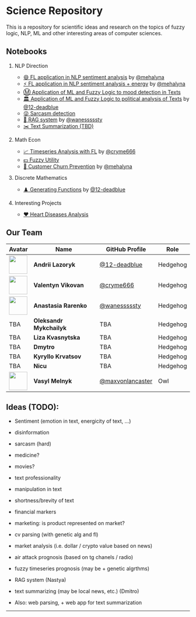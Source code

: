 # Science Repository

This is a repository for scientific ideas and research on the topics of fuzzy logic, NLP, ML and other interesting areas of computer sciences.

## Notebooks

1. NLP Direction

    - [😄 FL application in NLP sentiment analysis](/src/semantic_fuzzy.ipynb) by [@mehalyna](https://www.github.com/mehalyna)
    - [⚡ FL application in NLP sentiment analysis + energy](/src/semantic_two_dim.ipynb) by [@mehalyna](https://www.github.com/mehalyna)
    - [Ⓜ️ Application of ML and Fuzzy Logic to mood detection in Texts](/src/semantic_fuzzy_ml.ipynb)
    - [🏛️ Application of ML and Fuzzy Logic to political analysis of Texts](/src/political-nlp.ipynb) by [@12-deadblue](https://www.github.com/12-deadblue)
    - [😜 Sarcasm detection](/src/sarcasm_detection.ipynb)
    - [🤖 RAG system](/src/rag.ipynb) by [@wanesssssty](https://www.github.com/wanesssssty)
    - [✂️ Text Summarization (TBD)](/src/summarization.ipynb)

2. Math Econ

    - [📈 Timeseries Analysis with FL](/src/time_series.ipynb) by [@cryme666](https://www.github.com/cryme666)
    - [💵 Fuzzy Utility](/src/fuzzy-utility.ipynb)
    - [🏃 Customer Churn Prevention](/src/churn-retail.ipynb) by [@mehalyna](https://www.github.com/mehalyna)

3. Discrete Mathematics

    - [♟️ Generating Functions](/src/generating-functions.ipynb) by [@12-deadblue](https://www.github.com/12-deadblue)

4. Interesting Projects

    - [❤️ Heart Diseases Analysis](/src/medical-prediction.ipynb)


## Our Team

| Avatar | Name | GitHub Profile | Role |
|--------|------|---------------|----|
| <img src="https://www.github.com/12-deadblue.png" width="50" height="50"> | **Andrii Lazoryk** | [@12-deadblue](https://www.github.com/12-deadblue) | Hedgehog |
| <img src="https://www.github.com/cryme666.png" width="50" height="50">  | **Valentyn Vikovan** | [@cryme666](https://www.github.com/cryme666)| Hedgehog |
| <img src="https://www.github.com/wanesssssty.png" width="50" height="50"> | **Anastasia Rarenko** | [@wanesssssty](https://www.github.com/wanesssssty) | Hedgehog |
| TBA | **Oleksandr Mykchailyk** | TBA | Hedgehog |
| TBA | **Liza Kvasnytska** | TBA | Hedgehog |
| TBA | **Dmytro** | TBA | Hedgehog |
| TBA | **Kyryllo Krvatsov** | TBA | Hedgehog |
| TBA | **Nicu** | TBA | Hedgehog |
| <img src="https://www.github.com/maxvonlancaster.png" width="50" height="50">  | **Vasyl Melnyk** | [@maxvonlancaster](https://www.github.com/maxvonlancaster) | Owl |





## Ideas (TODO):

- Sentiment (emotion in text, energicity of text, ...)
- disinformation  
- sarcasm (hard)
- medicine?
- movies?
- text professionality 
- manipulation in text 
- shortness/brevity of text 
- financial markers 
- marketing: is product represented on market?
- cv parsing (with genetic alg and fl) 

- market analysis (i.e. dollar / crypto value based on news)
- air attack prognosis (based on tg chanels / radio)
- fuzzy timeseries prognosis (may be + genetic algrthms)
- RAG system (Nastya)

- text summarizing (may be local news, etc.) (Dmitro)
- Also: web parsing, + web app for text summarization 

---